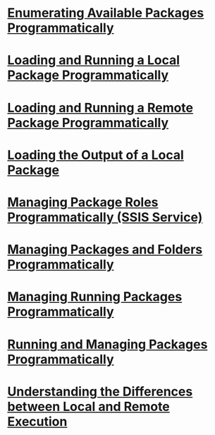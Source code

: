 # [Enumerating Available Packages Programmatically](enumerating-available-packages-programmatically.md)
# [Loading and Running a Local Package Programmatically](loading-and-running-a-local-package-programmatically.md)
# [Loading and Running a Remote Package Programmatically](loading-and-running-a-remote-package-programmatically.md)
# [Loading the Output of a Local Package](loading-the-output-of-a-local-package.md)
# [Managing Package Roles Programmatically (SSIS Service)](managing-package-roles-programmatically-ssis-service.md)
# [Managing Packages and Folders Programmatically](managing-packages-and-folders-programmatically.md)
# [Managing Running Packages Programmatically](managing-running-packages-programmatically.md)
# [Running and Managing Packages Programmatically](running-and-managing-packages-programmatically.md)
# [Understanding the Differences between Local and Remote Execution](understanding-the-differences-between-local-and-remote-execution.md)
